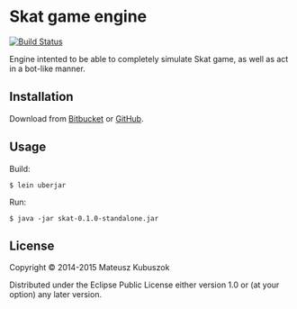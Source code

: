 # Skat game engine

[![Build Status](https://travis-ci.org/MateuszKubuszok/skat.png)](https://travis-ci.org/MateuszKubuszok/skat)

Engine intented to be able to completely simulate Skat game, as well as act
in a bot-like manner.

## Installation

Download from [Bitbucket](https://bitbucket.org/MateuszKubuszok/skat) or
[GitHub](https://github.com/MateuszKubuszok/skat).

## Usage

Build:

    $ lein uberjar

Run:

    $ java -jar skat-0.1.0-standalone.jar

## License

Copyright © 2014-2015 Mateusz Kubuszok

Distributed under the Eclipse Public License either version 1.0 or (at
your option) any later version.
